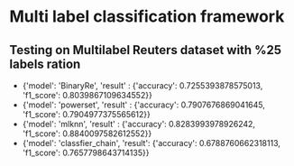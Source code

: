 # Multi label classification framework

## Testing on Multilabel Reuters dataset with %25 labels ration

- {'model': 'BinaryRe', 'result'       : {'accuracy': 0.7255393878575013, 'f1_score': 0.8039867109634552}}
- {'model': 'powerset', 'result'       : {'accuracy': 0.7907676869041645, 'f1_score': 0.7904977375565612}}
- {'model': 'mlknn', 'result'          : {'accuracy': 0.8283993978926242, 'f1_score': 0.8840097582612552}}
- {'model': 'classfier_chain', 'result': {'accuracy': 0.6788760662318113, 'f1_score': 0.7657798643714135}}
